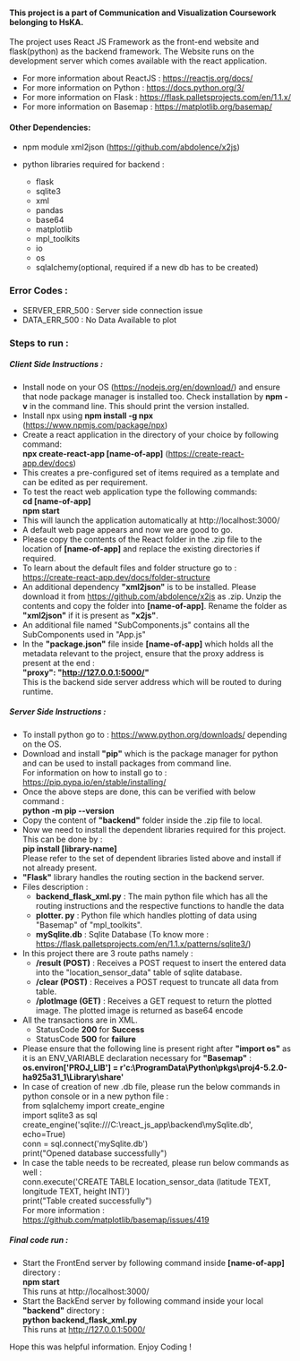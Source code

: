 #### This project is a part of Communication and Visualization Coursework belonging to HsKA.
The project uses React JS Framework as the front-end website and flask(python) as the backend framework. The Website runs on the development server which comes available with the react application.

* For more information about ReactJS : https://reactjs.org/docs/
* For more information on Python : https://docs.python.org/3/
* For more information on Flask : https://flask.palletsprojects.com/en/1.1.x/
* For more information on Basemap : https://matplotlib.org/basemap/

#### Other Dependencies:
* npm module xml2json (https://github.com/abdolence/x2js)
* python libraries required for backend :
    
    * flask
    * sqlite3
    * xml
    * pandas
    * base64
    * matplotlib
    * mpl_toolkits
    * io
    * os
    * sqlalchemy(optional, required if a new db has to be created)

### Error Codes :
* SERVER_ERR_500 : Server side connection issue
* DATA_ERR_500 : No Data Available to plot

### Steps to run :
##### Client Side Instructions :
* Install node on your OS (https://nodejs.org/en/download/) and ensure that node package manager is installed too.
Check installation by **npm -v** in the command line. This should print the version installed.
* Install npx using **npm install -g npx** (https://www.npmjs.com/package/npx)
* Create a react application in the directory of your choice by following command:  
**npx create-react-app [name-of-app]** (https://create-react-app.dev/docs)
* This creates a pre-configured set of items required as a template and can be edited as per requirement.
* To test the react web application type the following commands:  
**cd [name-of-app]**  
**npm start**
* This will launch the application automatically at http://localhost:3000/
* A default web page appears and now we are good to go.
* Please copy the contents of the React folder in the .zip file to the location of **[name-of-app]** and replace the existing directories if required.
* To learn about the default files and folder structure go to : https://create-react-app.dev/docs/folder-structure
* An additional dependency **"xml2json"** is to be installed. Please download it from https://github.com/abdolence/x2js as .zip. Unzip the contents and copy the folder into **[name-of-app]**. Rename the folder as **"xml2json"** if it is present as **"x2js"**.
* An additional file named "SubComponents.js" contains all the SubComponents used in "App.js"
* In the **"package.json"** file inside **[name-of-app]** which holds all the metadata relevant to the project, ensure that the proxy address is present at the end :  
**"proxy": "http://127.0.0.1:5000/"**  
This is the backend side server address which will be routed to during runtime.

##### Server Side Instructions :
* To install python go to : https://www.python.org/downloads/ depending on the OS.
* Download and install **"pip"** which is the package manager for python and can be used to install packages from command line.   
For information on how to install go to : https://pip.pypa.io/en/stable/installing/
* Once the above steps are done, this can be verified with below command :   
**python -m pip --version**
* Copy the content of **"backend"** folder inside the .zip file to local.
* Now we need to install the dependent libraries required for this project. This can be done by :  
**pip install [library-name]**  
Please refer to the set of dependent libraries listed above and install if not already present.
* **"Flask"** library handles the routing section in the backend server.
* Files description :
    * **backend_flask_xml.py** : The main python file which has all the routing instructions and the respective functions to handle the data
    * **plotter. py** : Python file which handles plotting of data using "Basemap" of "mpl_toolkits".
    * **mySqlite.db** : Sqlite Database (To know more : https://flask.palletsprojects.com/en/1.1.x/patterns/sqlite3/)
* In this project there are 3 route paths namely :
    * **/result (POST)** : Receives a POST request to insert the entered data into the "location_sensor_data" table of sqlite database.
    * **/clear (POST)** : Receives a POST request to truncate all data from table.
    * **/plotImage (GET)** : Receives a GET request to return the plotted image. The plotted image is returned as base64 encode
* All the transactions are in XML.
    * StatusCode **200** for **Success**
    * StatusCode **500** for **failure**
* Please ensure that the following line is present right after **"import os"** as it is an ENV_VARIABLE declaration necessary for **"Basemap"** :  
**os.environ['PROJ_LIB'] = r'c:\ProgramData\Python\pkgs\proj4-5.2.0-ha925a31_1\Library\share'**  
* In case of creation of new .db file, please run the below commands in python console or in a new python file :  
from sqlalchemy import create_engine  
import sqlite3 as sql  
create_engine('sqlite:///C:\\react_js_app\\backend\\mySqlite.db', echo=True)  
conn = sql.connect('mySqlite.db')  
print("Opened database successfully")  
* In case the table needs to be recreated, please run below commands as well :   
conn.execute('CREATE TABLE location_sensor_data (latitude TEXT, longitude TEXT, height INT)')  
print("Table created successfully")  
For more information : https://github.com/matplotlib/basemap/issues/419

##### Final code run :
* Start the FrontEnd server by following command inside **[name-of-app]** directory :  
**npm start**  
This runs at http://localhost:3000/
* Start the BackEnd server by following command inside your local **"backend"** directory :  
**python backend_flask_xml.py**  
This runs at http://127.0.0.1:5000/

Hope this was helpful information. Enjoy Coding !

